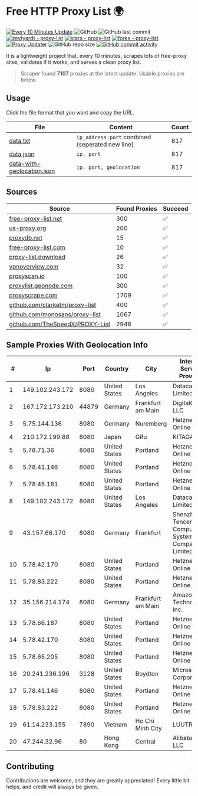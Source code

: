 
# Free HTTP Proxy List 🌍

[![Every 10 Minutes Update](https://github.com/mertguvencli/http-proxy-list/actions/workflows/main.yml/badge.svg?branch=main)](https://github.com/mertguvencli/http-proxy-list/actions/workflows/main.yml)
![GitHub](https://img.shields.io/github/license/mertguvencli/http-proxy-list)
![GitHub last commit](https://img.shields.io/github/last-commit/mertguvencli/http-proxy-list)
[![zevtyardt - proxy-list](https://img.shields.io/static/v1?label=zevtyardt&message=proxy-list&color=blue&logo=github)](https://github.com/zevtyardt/proxy-list "Go to GitHub repo")
[![stars - proxy-list](https://img.shields.io/github/stars/zevtyardt/proxy-list?style=social)](https://github.com/zevtyardt/proxy-list)
[![forks - proxy-list](https://img.shields.io/github/forks/zevtyardt/proxy-list?style=social)](https://github.com/zevtyardt/proxy-list)
[![Proxy Updater](https://github.com/zevtyardt/proxy-list/workflows/Proxy%20Updater/badge.svg)](https://github.com/zevtyardt/proxy-list/actions?query=workflow:"Proxy+Updater")
![GitHub repo size](https://img.shields.io/github/repo-size/zevtyardt/proxy-list)
[![GitHub commit activity](https://img.shields.io/github/commit-activity/m/zevtyardt/proxy-list?logo=commits)](https://github.com/zevtyardt/proxy-list/commits/main)

It is a lightweight project that, every 10 minutes, scrapes lots of free-proxy sites, validates if it works, and serves a clean proxy list.

> Scraper found **7107** proxies at the latest update. Usable proxies are below.

## Usage

Click the file format that you want and copy the URL.

|File|Content|Count|
|----|-------|-----|
|[data.txt](https://raw.githubusercontent.com/mertguvencli/http-proxy-list/main/proxy-list/data.txt)|`ip_address:port` combined (seperated new line)|817|
|[data.json](https://raw.githubusercontent.com/mertguvencli/http-proxy-list/main/proxy-list/data.json)|`ip, port`|817|
|[data-with-geolocation.json](https://raw.githubusercontent.com/mertguvencli/http-proxy-list/main/proxy-list/data-with-geolocation.json)|`ip, port, geolocation`|817|

## Sources

|Source|Found Proxies|Succeed|
|------|-------------|-------|
|[free-proxy-list.net](https://free-proxy-list.net)|300|✅|
|[us-proxy.org](https://www.us-proxy.org)|200|✅|
|[proxydb.net](http://proxydb.net)|15|✅|
|[free-proxy-list.com](https://free-proxy-list.com/?page=&port=&type%5B%5D=http&type%5B%5D=https&up_time=0&search=Search)|10|✅|
|[proxy-list.download](https://www.proxy-list.download/HTTP)|26|✅|
|[vpnoverview.com](https://vpnoverview.com/privacy/anonymous-browsing/free-proxy-servers)|32|✅|
|[proxyscan.io](https://www.proxyscan.io)|100|✅|
|[proxylist.geonode.com](https://proxylist.geonode.com/api/proxy-list?limit=300&page=1&sort_by=lastChecked&sort_type=desc&protocols=http,https)|300|✅|
|[proxyscrape.com](https://api.proxyscrape.com/v2/?request=displayproxies&protocol=http&timeout=10000&country=all&ssl=all&anonymity=all)|1709|✅|
|[github.com/clarketm/proxy-list](https://raw.githubusercontent.com/clarketm/proxy-list/master/proxy-list-raw.txt)|400|✅|
|[github.com/monosans/proxy-list](https://raw.githubusercontent.com/monosans/proxy-list/main/proxies/http.txt)|1067|✅|
|[github.com/TheSpeedX/PROXY-List](https://raw.githubusercontent.com/TheSpeedX/PROXY-List/master/http.txt)|2948|✅|


## Sample Proxies With Geolocation Info

|#|Ip|Port|Country|City|Internet Service Provider|
|-|--|----|-------|----|-------------------------|
|1|149.102.243.172|8080|United States|Los Angeles|Datacamp Limited|
|2|167.172.173.210|44879|Germany|Frankfurt am Main|DigitalOcean, LLC|
|3|5.75.144.136|8080|Germany|Nuremberg|Hetzner Online GmbH|
|4|210.172.199.88|8080|Japan|Gifu|KITAGATA|
|5|5.78.71.36|8080|United States|Portland|Hetzner Online GmbH|
|6|5.78.41.146|8080|United States|Portland|Hetzner Online GmbH|
|7|5.78.45.181|8080|United States|Portland|Hetzner Online GmbH|
|8|149.102.243.172|8080|United States|Los Angeles|Datacamp Limited|
|9|43.157.66.170|8080|Germany|Frankfurt|Shenzhen Tencent Computer Systems Company Limited|
|10|5.78.42.170|8080|United States|Portland|Hetzner Online GmbH|
|11|5.78.83.222|8080|United States|Portland|Hetzner Online GmbH|
|12|35.156.214.174|8080|Germany|Frankfurt am Main|Amazon Technologies Inc.|
|13|5.78.66.187|8080|United States|Portland|Hetzner Online GmbH|
|14|5.78.42.170|8080|United States|Portland|Hetzner Online GmbH|
|15|5.78.65.205|8080|United States|Portland|Hetzner Online GmbH|
|16|20.241.236.196|3128|United States|Boydton|Microsoft Corporation|
|17|5.78.41.146|8080|United States|Portland|Hetzner Online GmbH|
|18|5.78.83.222|8080|United States|Portland|Hetzner Online GmbH|
|19|61.14.233.155|7890|Vietnam|Ho Chi Minh City|LUUTRUSO|
|20|47.244.32.96|80|Hong Kong|Central|Alibaba.com LLC|



## Contributing

Contributions are welcome, and they are greatly appreciated! Every
little bit helps, and credit will always be given.

